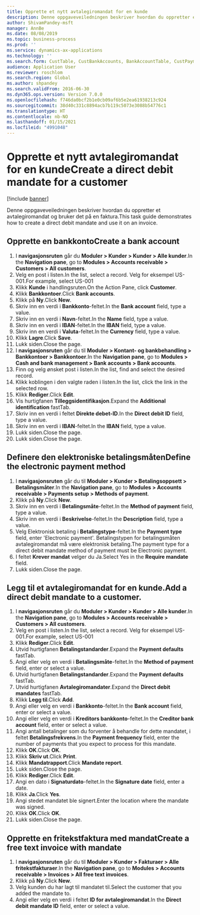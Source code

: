 ```yaml
---
title: Opprette et nytt avtalegiromandat for en kunde
description: Denne oppgaveveiledningen beskriver hvordan du oppretter et avtalegiromandat og bruker det på en faktura.
author: ShivamPandey-msft
manager: AnnBe
ms.date: 08/08/2019
ms.topic: business-process
ms.prod: ''
ms.service: dynamics-ax-applications
ms.technology: ''
ms.search.form: CustTable, CustBankAccounts, BankAccountTable, CustPaymMode, CustDirectDebitMandate, BankAccountTableLookUp, SrsReportViewerForm,  LogisticsAddressCityLookup, CustFreeInvoice, CustTableLookup
audience: Application User
ms.reviewer: roschlom
ms.search.region: Global
ms.author: shpandey
ms.search.validFrom: 2016-06-30
ms.dyn365.ops.version: Version 7.0.0
ms.openlocfilehash: f746da0bcf2b1e0cb09af6b5e2ea61938213c924
ms.sourcegitcommit: 38d40c331c8894acb7b119c5073e3088b54776c1
ms.translationtype: HT
ms.contentlocale: nb-NO
ms.lasthandoff: 01/15/2021
ms.locfileid: "4991048"
---
```

# <a name="create-a-direct-debit-mandate-for-a-customer"></a><span data-ttu-id="f16e9-103">Opprette et nytt avtalegiromandat for en kunde</span><span class="sxs-lookup"><span data-stu-id="f16e9-103">Create a direct debit mandate for a customer</span></span>

[!include [banner](../../includes/banner.md)]

<span data-ttu-id="f16e9-104">Denne oppgaveveiledningen beskriver hvordan du oppretter et avtalegiromandat og bruker det på en faktura.</span><span class="sxs-lookup"><span data-stu-id="f16e9-104">This task guide demonstrates how to create a direct debit mandate and use it on an invoice.</span></span>


## <a name="create-a-bank-account"></a><span data-ttu-id="f16e9-105">Opprette en bankkonto</span><span class="sxs-lookup"><span data-stu-id="f16e9-105">Create a bank account</span></span>
1. <span data-ttu-id="f16e9-106">I **navigasjonsruten** går du **Moduler > Kunder > Kunder > Alle kunder**.</span><span class="sxs-lookup"><span data-stu-id="f16e9-106">In the **Navigation pane**, go to **Modules > Accounts receivable > Customers > All customers**.</span></span>
2. <span data-ttu-id="f16e9-107">Velg en post i listen.</span><span class="sxs-lookup"><span data-stu-id="f16e9-107">In the list, select a record.</span></span> <span data-ttu-id="f16e9-108">Velg for eksempel US-001.</span><span class="sxs-lookup"><span data-stu-id="f16e9-108">For example, select US-001</span></span>
3. <span data-ttu-id="f16e9-109">Klikk **Kunde** i handlingsruten.</span><span class="sxs-lookup"><span data-stu-id="f16e9-109">On the Action Pane, click **Customer**.</span></span>
4. <span data-ttu-id="f16e9-110">Klikk **Bankkontoer**.</span><span class="sxs-lookup"><span data-stu-id="f16e9-110">Click **Bank accounts**.</span></span>
5. <span data-ttu-id="f16e9-111">Klikk på **Ny**.</span><span class="sxs-lookup"><span data-stu-id="f16e9-111">Click **New**.</span></span>
6. <span data-ttu-id="f16e9-112">Skriv inn en verdi i **Bankkonto**-feltet.</span><span class="sxs-lookup"><span data-stu-id="f16e9-112">In the **Bank account** field, type a value.</span></span>
7. <span data-ttu-id="f16e9-113">Skriv inn en verdi i **Navn**-feltet.</span><span class="sxs-lookup"><span data-stu-id="f16e9-113">In the **Name** field, type a value.</span></span>
8. <span data-ttu-id="f16e9-114">Skriv inn en verdi i **IBAN**-feltet.</span><span class="sxs-lookup"><span data-stu-id="f16e9-114">In the **IBAN** field, type a value.</span></span>
9. <span data-ttu-id="f16e9-115">Skriv inn en verdi i **Valuta**-feltet.</span><span class="sxs-lookup"><span data-stu-id="f16e9-115">In the **Currency** field, type a value.</span></span>
10. <span data-ttu-id="f16e9-116">Klikk **Lagre**.</span><span class="sxs-lookup"><span data-stu-id="f16e9-116">Click **Save**.</span></span>
11. <span data-ttu-id="f16e9-117">Lukk siden.</span><span class="sxs-lookup"><span data-stu-id="f16e9-117">Close the page.</span></span>
12. <span data-ttu-id="f16e9-118">I **navigasjonsruten** går du til **Moduler > Kontant- og bankbehandling > Bankkontoer > Bankkontoer**.</span><span class="sxs-lookup"><span data-stu-id="f16e9-118">In the **Navigation pane**, go to **Modules > Cash and bank management > Bank accounts > Bank accounts**.</span></span>
13. <span data-ttu-id="f16e9-119">Finn og velg ønsket post i listen.</span><span class="sxs-lookup"><span data-stu-id="f16e9-119">In the list, find and select the desired record.</span></span>
14. <span data-ttu-id="f16e9-120">Klikk koblingen i den valgte raden i listen.</span><span class="sxs-lookup"><span data-stu-id="f16e9-120">In the list, click the link in the selected row.</span></span>
15. <span data-ttu-id="f16e9-121">Klikk **Rediger**.</span><span class="sxs-lookup"><span data-stu-id="f16e9-121">Click **Edit**.</span></span>
16. <span data-ttu-id="f16e9-122">Vis hurtigfanen **Tilleggsidentifikasjon**.</span><span class="sxs-lookup"><span data-stu-id="f16e9-122">Expand the **Additional identification** fastTab.</span></span>
17. <span data-ttu-id="f16e9-123">Skriv inn en verdi i feltet **Direkte debet-ID**.</span><span class="sxs-lookup"><span data-stu-id="f16e9-123">In the **Direct debit ID** field, type a value.</span></span>
18. <span data-ttu-id="f16e9-124">Skriv inn en verdi i **IBAN**-feltet.</span><span class="sxs-lookup"><span data-stu-id="f16e9-124">In the **IBAN** field, type a value.</span></span>
19. <span data-ttu-id="f16e9-125">Lukk siden.</span><span class="sxs-lookup"><span data-stu-id="f16e9-125">Close the page.</span></span>
20. <span data-ttu-id="f16e9-126">Lukk siden.</span><span class="sxs-lookup"><span data-stu-id="f16e9-126">Close the page.</span></span>

## <a name="define-the-electronic-payment-method"></a><span data-ttu-id="f16e9-127">Definere den elektroniske betalingsmåten</span><span class="sxs-lookup"><span data-stu-id="f16e9-127">Define the electronic payment method</span></span>
1. <span data-ttu-id="f16e9-128">I **navigasjonsruten** går du til **Moduler > Kunder > Betalingsoppsett > Betalingsmåter**.</span><span class="sxs-lookup"><span data-stu-id="f16e9-128">In the **Navigation pane**, go to **Modules > Accounts receivable > Payments setup > Methods of payment**.</span></span>
2. <span data-ttu-id="f16e9-129">Klikk på **Ny**.</span><span class="sxs-lookup"><span data-stu-id="f16e9-129">Click **New**.</span></span>
3. <span data-ttu-id="f16e9-130">Skriv inn en verdi i **Betalingsmåte**-feltet.</span><span class="sxs-lookup"><span data-stu-id="f16e9-130">In the **Method of payment** field, type a value.</span></span>
4. <span data-ttu-id="f16e9-131">Skriv inn en verdi i **Beskrivelse**-feltet.</span><span class="sxs-lookup"><span data-stu-id="f16e9-131">In the **Description** field, type a value.</span></span>
5. <span data-ttu-id="f16e9-132">Velg Elektronisk betaling i **Betalingstype**-feltet.</span><span class="sxs-lookup"><span data-stu-id="f16e9-132">In the **Payment type** field, enter 'Electronic payment'.</span></span> <span data-ttu-id="f16e9-133">Betalingstypen for betalingsmåten avtalegiromandat må være elektronisk betaling.</span><span class="sxs-lookup"><span data-stu-id="f16e9-133">The payment type for a direct debit mandate method of payment must be Electronic payment.</span></span>
6. <span data-ttu-id="f16e9-134">I feltet **Krever mandat** velger du Ja.</span><span class="sxs-lookup"><span data-stu-id="f16e9-134">Select Yes in the **Require mandate** field.</span></span>
7. <span data-ttu-id="f16e9-135">Lukk siden.</span><span class="sxs-lookup"><span data-stu-id="f16e9-135">Close the page.</span></span>

## <a name="add-a-direct-debit-mandate-to-a-customer"></a><span data-ttu-id="f16e9-136">Legg til et avtalegiromandat for en kunde.</span><span class="sxs-lookup"><span data-stu-id="f16e9-136">Add a direct debit mandate to a customer.</span></span>
1. <span data-ttu-id="f16e9-137">I **navigasjonsruten** går du **Moduler > Kunder > Kunder > Alle kunder**.</span><span class="sxs-lookup"><span data-stu-id="f16e9-137">In the **Navigation pane**, go to **Modules > Accounts receivable > Customers > All customers**.</span></span>
2. <span data-ttu-id="f16e9-138">Velg en post i listen.</span><span class="sxs-lookup"><span data-stu-id="f16e9-138">In the list, select a record.</span></span> <span data-ttu-id="f16e9-139">Velg for eksempel US-001.</span><span class="sxs-lookup"><span data-stu-id="f16e9-139">For example, select US-001</span></span>
3. <span data-ttu-id="f16e9-140">Klikk **Rediger**.</span><span class="sxs-lookup"><span data-stu-id="f16e9-140">Click **Edit**.</span></span>
4. <span data-ttu-id="f16e9-141">Utvid hurtigfanen **Betalingstandarder**.</span><span class="sxs-lookup"><span data-stu-id="f16e9-141">Expand the **Payment defaults** fastTab.</span></span>
5. <span data-ttu-id="f16e9-142">Angi eller velg en verdi i **Betalingsmåte**-feltet.</span><span class="sxs-lookup"><span data-stu-id="f16e9-142">In the **Method of payment** field, enter or select a value.</span></span>
6. <span data-ttu-id="f16e9-143">Utvid hurtigfanen **Betalingstandarder**.</span><span class="sxs-lookup"><span data-stu-id="f16e9-143">Expand the **Payment defaults** fastTab.</span></span>
7. <span data-ttu-id="f16e9-144">Utvid hurtigfanen **Avtalegiromandater**.</span><span class="sxs-lookup"><span data-stu-id="f16e9-144">Expand the **Direct debit mandates** fastTab.</span></span>
8. <span data-ttu-id="f16e9-145">Klikk **Legg til**.</span><span class="sxs-lookup"><span data-stu-id="f16e9-145">Click **Add**.</span></span>
9. <span data-ttu-id="f16e9-146">Angi eller velg en verdi i **Bankkonto**-feltet.</span><span class="sxs-lookup"><span data-stu-id="f16e9-146">In the **Bank account** field, enter or select a value.</span></span>
10. <span data-ttu-id="f16e9-147">Angi eller velg en verdi i **Kreditors bankkonto**-feltet.</span><span class="sxs-lookup"><span data-stu-id="f16e9-147">In the **Creditor bank account** field, enter or select a value.</span></span>
11. <span data-ttu-id="f16e9-148">Angi antall betalinger som du forventer å behandle for dette mandatet, i feltet **Betalingsfrekvens**.</span><span class="sxs-lookup"><span data-stu-id="f16e9-148">In the **Payment frequency** field, enter the number of payments that you expect to process for this mandate.</span></span>
12. <span data-ttu-id="f16e9-149">Klikk **OK**.</span><span class="sxs-lookup"><span data-stu-id="f16e9-149">Click **OK**.</span></span>
13. <span data-ttu-id="f16e9-150">Klikk **Skriv ut**.</span><span class="sxs-lookup"><span data-stu-id="f16e9-150">Click **Print**.</span></span>
14. <span data-ttu-id="f16e9-151">Klikk **Mandatrapport**.</span><span class="sxs-lookup"><span data-stu-id="f16e9-151">Click **Mandate report**.</span></span>
15. <span data-ttu-id="f16e9-152">Lukk siden.</span><span class="sxs-lookup"><span data-stu-id="f16e9-152">Close the page.</span></span>
16. <span data-ttu-id="f16e9-153">Klikk **Rediger**.</span><span class="sxs-lookup"><span data-stu-id="f16e9-153">Click **Edit**.</span></span>
17. <span data-ttu-id="f16e9-154">Angi en dato i **Signaturdato**-feltet.</span><span class="sxs-lookup"><span data-stu-id="f16e9-154">In the **Signature date** field, enter a date.</span></span>
18. <span data-ttu-id="f16e9-155">Klikk **Ja**.</span><span class="sxs-lookup"><span data-stu-id="f16e9-155">Click **Yes**.</span></span>
19. <span data-ttu-id="f16e9-156">Angi stedet mandatet ble signert.</span><span class="sxs-lookup"><span data-stu-id="f16e9-156">Enter the location where the mandate was signed.</span></span>
20. <span data-ttu-id="f16e9-157">Klikk **OK**.</span><span class="sxs-lookup"><span data-stu-id="f16e9-157">Click **OK**.</span></span>
21. <span data-ttu-id="f16e9-158">Lukk siden.</span><span class="sxs-lookup"><span data-stu-id="f16e9-158">Close the page.</span></span>

## <a name="create-a-free-text-invoice-with-mandate"></a><span data-ttu-id="f16e9-159">Opprette en fritekstfaktura med mandat</span><span class="sxs-lookup"><span data-stu-id="f16e9-159">Create a free text invoice with mandate</span></span>
1. <span data-ttu-id="f16e9-160">I **navigasjonsruten** går du til **Moduler > Kunder > Fakturaer > Alle fritekstfakturaer**.</span><span class="sxs-lookup"><span data-stu-id="f16e9-160">In the **Navigation pane**, go to **Modules > Accounts receivable > Invoices > All free text invoices**.</span></span>
2. <span data-ttu-id="f16e9-161">Klikk på **Ny**.</span><span class="sxs-lookup"><span data-stu-id="f16e9-161">Click **New**.</span></span>
3. <span data-ttu-id="f16e9-162">Velg kunden du har lagt til mandatet til.</span><span class="sxs-lookup"><span data-stu-id="f16e9-162">Select the customer that you added the mandate to.</span></span>
4. <span data-ttu-id="f16e9-163">Angi eller velg en verdi i feltet **ID for avtalegiromandat**.</span><span class="sxs-lookup"><span data-stu-id="f16e9-163">In the **Direct debit mandate ID** field, enter or select a value.</span></span>

